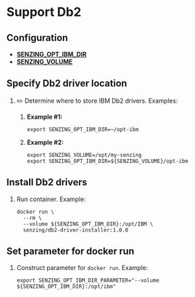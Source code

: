 # Support Db2

## Configuration

- **[SENZING_OPT_IBM_DIR](https://github.com/Senzing/knowledge-base/blob/master/lists/environment-variables.md#senzing_opt_ibm_dir)**
- **[SENZING_VOLUME](https://github.com/Senzing/knowledge-base/blob/master/lists/environment-variables.md#senzing_volume)**

## Specify Db2 driver location

1. :pencil2: Determine where to store IBM Db2 drivers.
   Examples:

    1. **Example #1:**

        ```console
        export SENZING_OPT_IBM_DIR=~/opt-ibm
        ```

    1. **Example #2:**

        ```console
        export SENZING_VOLUME=/opt/my-senzing
        export SENZING_OPT_IBM_DIR=${SENZING_VOLUME}/opt-ibm
        ```

## Install Db2 drivers

1. Run container.
   Example:

    ```console
    docker run \
      --rm \
      --volume ${SENZING_OPT_IBM_DIR}:/opt/IBM \
      senzing/db2-driver-installer:1.0.0
    ```

## Set parameter for docker run

1. Construct parameter for `docker run`.
   Example:

    ```console
    export SENZING_OPT_IBM_DIR_PARAMETER="--volume ${SENZING_OPT_IBM_DIR}:/opt/ibm"
    ```
